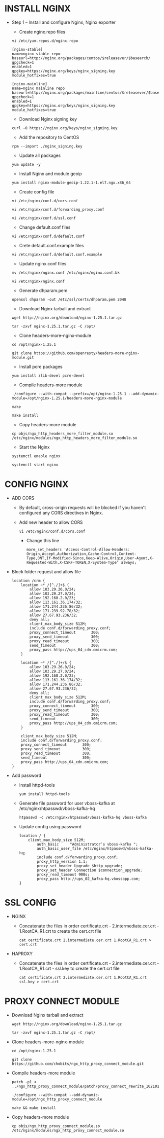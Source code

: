 # INSTALL NGINX
* Step 1 – Install and configure Nginx, Nginx exporter
    * Create nginx.repo files
    ```
    vi /etc/yum.repos.d/nginx.repo
    ```
    ```
    [nginx-stable]
    name=nginx stable repo
    baseurl=http://nginx.org/packages/centos/$releasever/$basearch/
    gpgcheck=1
    enabled=1
    gpgkey=https://nginx.org/keys/nginx_signing.key
    module_hotfixes=true

    [nginx-mainline]
    name=nginx mainline repo
    baseurl=http://nginx.org/packages/mainline/centos/$releasever/$basearch/
    gpgcheck=1
    enabled=1
    gpgkey=https://nginx.org/keys/nginx_signing.key
    module_hotfixes=true
    ```

    * Download Nginx signing key
    ```
    curl -O https://nginx.org/keys/nginx_signing.key
    ```

    * Add the repository to CentOS
    ```
    rpm --import ./nginx_signing.key
    ```

    * Update all packages
    ```
    yum update -y
    ```

    * Install Nginx and module geoip
    ```
    yum install nginx-module-geoip-1.22.1-1.el7.ngx.x86_64
    ```

    * Create config file
    ```
    vi /etc/nginx/conf.d/cors.conf
    ```
    ```  
    vi /etc/nginx/conf.d/forwarding_proxy.conf
    ```
    ```
    vi /etc/nginx/conf.d/ssl.conf
    ```

    * Change default.conf files
    ```
    vi /etc/nginx/conf.d/default.conf
    ```

    * Crete default.conf.example files
    ```
    vi /etc/nginx/conf.d/default.conf.example
    ```

    * Update nginx.conf files
    ```
    mv /etc/nginx/nginx.conf /etc/nginx/nginx.conf.bk
    ```
    ```
    vi /etc/nginx/nginx.conf
    ```

    * Generate dhparam.pem
    ```
    openssl dhparam -out /etc/ssl/certs/dhparam.pem 2048
    ```
    * Download Nginx tarball and extract
    ```
    wget http://nginx.org/download/nginx-1.25.1.tar.gz
    ```
    ```
    tar -zxvf nginx-1.25.1.tar.gz -C /opt/
    ```

    * Clone headers-more-nginx-module
    ```
    cd /opt/nginx-1.25.1
    ```
    ```
    git clone https://github.com/openresty/headers-more-nginx-module.git
    ```

    * Install pcre packages
    ```
    yum install zlib-devel pcre-devel
    ```
    
    * Compile headers-more module
    ```
    ./configure --with-compat --prefix=/opt/nginx-1.25.1 --add-dynamic-module=/opt/nginx-1.25.1/headers-more-nginx-module
    ```
    ```
    make
    ```
    ```
    make install
    ```
    
    * Copy headers-more module
    ```
    cp objs/ngx_http_headers_more_filter_module.so /etc/nginx/modules/ngx_http_headers_more_filter_module.so
    ```
    
    * Start the Nginx
    ```
    systemctl enable nginx
    ```
    ```    
    systemctl start nginx
    ```

# CONFIG NGINX

* ADD CORS
    * By default, cross-origin requests will be blocked if you haven't configured any CORS directives in Nginx.
    
    * Add new header to allow CORS
        ```
        vi /etc/nginx/conf.d/cors.conf
        ```
        * Change this line
            ```
            more_set_headers 'Access-Control-Allow-Headers: Origin,Accept,Authorization,Cache-Control,Content-Type,DNT,If-Modified-Since,Keep-Alive,Origin,User-Agent,X-Requested-With,X-CSRF-TOKEN,X-System-Type' always;
            ```

* Block folder request and allow file
    ```
    location /crm {
        location ~* /[^./]+$ {
            allow 103.29.26.0/24;
            allow 103.29.27.0/24;
            allow 192.168.2.0/23;
            allow 113.161.36.174/32;
            allow 171.244.236.86/32;
            allow 171.239.92.78/32;
            allow 27.67.93.236/32;
            deny all;
            client_max_body_size 512M;
            include conf.d/forwarding_proxy.conf;
            proxy_connect_timeout       300;
            proxy_send_timeout          300;
            proxy_read_timeout          300;
            send_timeout                300;
            proxy_pass http://ups_04_cdn.omicrm.com;
        }

        location ~* /[^./]+/$ {
            allow 103.29.26.0/24;
            allow 103.29.27.0/24;
            allow 192.168.2.0/23;
            allow 113.161.36.174/32;
            allow 171.244.236.86/32;
            allow 27.67.93.236/32;
            deny all;
            client_max_body_size 512M;
            include conf.d/forwarding_proxy.conf;
            proxy_connect_timeout       300;
            proxy_send_timeout          300;
            proxy_read_timeout          300;
            send_timeout                300;
            proxy_pass http://ups_04_cdn.omicrm.com;
        }

        client_max_body_size 512M;
        include conf.d/forwarding_proxy.conf;
        proxy_connect_timeout       300;
        proxy_send_timeout          300;
        proxy_read_timeout          300;
        send_timeout                300;
        proxy_pass http://ups_04_cdn.omicrm.com;
    }
    ```

* Add password
    * Install httpd-tools
        ```
        yum install httpd-tools
        ```

    * Generate file password for user vboss-kafka at /etc/nginx/htpasswd/vboss-kafka-hq
        ```
        htpasswd -c /etc/nginx/htpasswd/vboss-kafka-hq vboss-kafka
        ```

    * Update config using password
        ```
        location / {
            client_max_body_size 512M;
                auth_basic     "Administrator’s vboss-kafka ";
                auth_basic_user_file /etc/nginx/htpasswd/vboss-kafka-hq;
                include conf.d/forwarding_proxy.conf;
                proxy_http_version 1.1;
                proxy_set_header Upgrade $http_upgrade;
                proxy_set_header Connection $connection_upgrade;
                proxy_read_timeout 900s;
                proxy_pass http://ups_02_kafka-hq.vbossapp.com;
        }
        ```

# SSL CONFIG

* NGINX
    * Concatenate the files in order certificate.crt - 2.intermediate.cer.crt - 1.RootCA_R1.crt to create the cert.crt file
        ```
        cat certificate.crt 2.intermediate.cer.crt 1.RootCA_R1.crt > cert.crt
        ```

* HAPROXY
    * Concatenate the files in order certificate.crt - 2.intermediate.cer.crt - 1.RootCA_R1.crt - ssl.key to create the cert.crt file
        ```
        cat certificate.crt 2.intermediate.cer.crt 1.RootCA_R1.crt ssl.key > cert.crt
        ```

# PROXY CONNECT MODULE

* Download Nginx tarball and extract
    ```
    wget http://nginx.org/download/nginx-1.25.1.tar.gz
    ```
    ```
    tar -zxvf nginx-1.25.1.tar.gz -C /opt/
    ```

* Clone headers-more-nginx-module
    ```
    cd /opt/nginx-1.25.1
    ```
    ```
    git clone https://github.com/chobits/ngx_http_proxy_connect_module.git
    ```

* Compile headers-more module
    ```
    patch -p1 < ../ngx_http_proxy_connect_module/patch/proxy_connect_rewrite_102101.patch
    ```
    ```
    ./configure --with-compat --add-dynamic-module=/opt/ngx_http_proxy_connect_module
    ```
    ```
    make && make install
    ```

* Copy headers-more module
    ```
    cp objs/ngx_http_proxy_connect_module.so /etc/nginx/modules/ngx_http_proxy_connect_module.so
    ```
